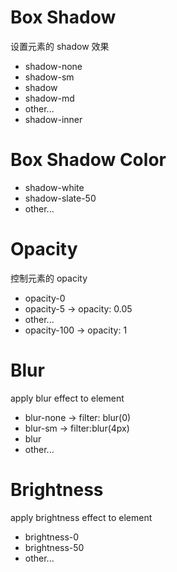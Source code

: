 # Box Shadow
设置元素的 shadow 效果
* shadow-none
* shadow-sm
* shadow
* shadow-md
* other...
* shadow-inner

# Box Shadow Color
* shadow-white
* shadow-slate-50
* other...

# Opacity
控制元素的 opacity
* opacity-0
* opacity-5 -> opacity: 0.05
* other...
* opacity-100 -> opacity: 1

# Blur
apply blur effect to element
* blur-none -> filter: blur(0)
* blur-sm -> filter:blur(4px)
* blur
* other...

# Brightness
apply brightness effect to element
* brightness-0
* brightness-50
* other...